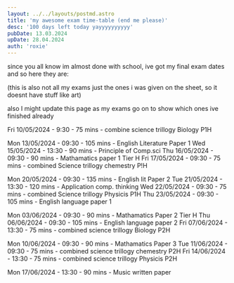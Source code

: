 ```yaml
---
layout: ../../layouts/postmd.astro
title: 'my awesome exam time-table (end me please)'
desc: '100 days left today yayyyyyyyyyy'
pubDate: 13.03.2024
upDate: 28.04.2024
auth: 'roxie'
---
```

since you all know im almost done with school, ive got my final exam dates and so here they are:

(this is also not all my exams just the ones i was given on the sheet, so it doesnt have stuff like art)

also I might update this page as my exams go on to show which ones ive finished already

Fri 10/05/2024 - 9:30 - 75 mins - combine science trillogy Biology P1H

Mon 13/05/2024 - 09:30 - 105 mins - English Literature Paper 1
Wed 15/05/2024 - 13:30 - 90 mins - Principle of Comp.sci
Thu 16/05/2024 - 09:30 - 90 mins - Mathamatics paper 1 Tier H
Fri 17/05/2024 - 09:30 - 75 mins - combined Science trillogy chemestry P!H

Mon 20/05/2024 - 09:30 - 135 mins - English lit Paper 2
Tue 21/05/2024 - 13:30 - 120 mins - Application comp. thinking
Wed 22/05/2024 - 09:30 - 75 mins - combined Science trillogy Physicis P1H
Thu 23/05/2024 - 09:30 - 105 mins - English language paper 1

Mon 03/06/2024 - 09:30 - 90 mins - Mathamatics Paper 2 Tier H
Thu 06/06/2024 - 09:30 - 105 mins - English language paper 2
Fri 07/06/2024 - 13:30 - 75 mins - combined science trillogy Biology P2H

Mon 10/06/2024 - 09:30 - 90 mins - Mathamatics Paper 3
Tue 11/06/2024 - 09:30 - 75 mins - combined science trillogy chemestry P2H
Fri 14/06/2024 - 13:30 - 75 mins - combined science trillogy Physicis P2H

Mon 17/06/2024 - 13:30 - 90 mins - Music written paper